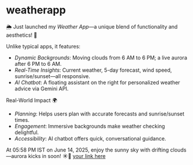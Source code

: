 # weatherapp

🌦 Just launched my *Weather App*—a unique blend of functionality and aesthetics! 🌟

Unlike typical apps, it features:
- *Dynamic Backgrounds*: Moving clouds from 6 AM to 6 PM; a live aurora after 6 PM to 6 AM.
- *Real-Time Insights*: Current weather, 5-day forecast, wind speed, sunrise/sunset—all responsive.
- *AI Chatbot*: A floating assistant on the right for personalized weather advice via Gemini API.

 Real-World Impact 🌍
- *Planning*: Helps users plan with accurate forecasts and sunrise/sunset times.
- *Engagement*: Immersive backgrounds make weather checking delightful.
- *Accessibility*: AI chatbot offers quick, conversational guidance.

At 05:58 PM IST on June 14, 2025, enjoy the sunny sky with drifting clouds—aurora kicks in soon! ☀🌙
 [your link here](https://aiweatherapp-42194.web.app/)
